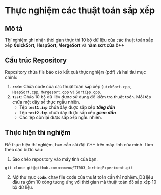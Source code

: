 # Thực nghiệm các thuật toán sắp xếp

## Mô tả
Thí nghiệm ghi nhận thời gian thực thi 10 bộ dữ liệu của các thuật toán sắp xếp **QuickSort, HeapSort, MergeSort** và **hàm sort của C++**

## Cấu trúc Repository
Repository chứa file báo cáo kết quả thực nghiệm (pdf) và hai thư mục chính:

1. **`code`**: Chứa code của các thuật toán sắp xếp `QuickSort.cpp`, `HeapSort.cpp`, `Mergesort.cpp` và `SortCpp.cpp`.
2. **`test`**: Chứa 10 bộ dữ liệu được sử dụng để kiểm tra thuật toán. Mỗi tệp chứa một dãy số thực ngẫu nhiên. 
   - Tệp **`test1.inp`** chứa dãy được sắp xếp ***tăng dần***
   - Tệp **`test2.inp`** chứa dãy được sắp xếp ***giảm dần***
   - Các tệp còn lại được sắp xếp ngẫu nhiên.

## Thực hiện thí nghiệm
Để thực hiện thí nghiệm, bạn cần cài đặt C++ trên máy tính của mình. Làm theo các bước sau:
1. Sao chép repository vào máy tính của bạn.
```
git clone git@github.com:cnmeow/IT003_SortingExperiment.git
```
2. Mở thư mục **`code`**, chạy file code của thuật toán cần thí nghiệm. Dữ liệu đầu ra gồm 10 dòng tương ứng với thời gian mà thuật toán đó sắp xếp 10 bộ dữ liệu.
